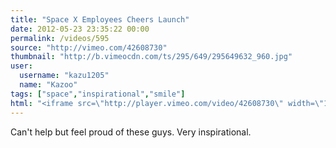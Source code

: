 ```yaml
---
title: "Space X Employees Cheers Launch"
date: 2012-05-23 23:35:22 00:00
permalink: /videos/595
source: "http://vimeo.com/42608730"
thumbnail: "http://b.vimeocdn.com/ts/295/649/295649632_960.jpg"
user:
  username: "kazu1205"
  name: "Kazoo"
tags: ["space","inspirational","smile"]
html: "<iframe src=\"http://player.vimeo.com/video/42608730\" width=\"1920\" height=\"1080\" frameborder=\"0\" webkitallowfullscreen mozallowfullscreen allowfullscreen></iframe>"
---
```


Can't help but feel proud of these guys. Very inspirational.